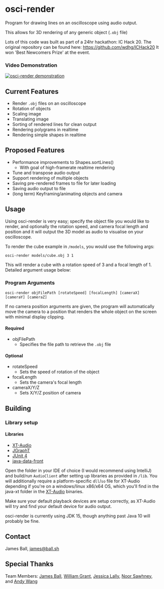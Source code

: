 # osci-render

Program for drawing lines on an oscilloscope using audio output.

This allows for 3D rendering of any generic object (`.obj` file)

Lots of this code was built as part of a 24hr hackathon: IC Hack 20. The original repository can be found here: https://github.com/wdhg/ICHack20 It won 'Best Newcomers Prize' at the event.

### Video Demonstration

[![osci-render demonstration](https://img.youtube.com/vi/oEX0mnv6PLM/0.jpg)](https://www.youtube.com/watch?v=oEX0mnv6PLM)

## Current Features

- Render `.obj` files on an oscilloscope
- Rotation of objects
- Scaling image
- Translating image
- Sorting of rendered lines for clean output
- Rendering polygrams in realtime
- Rendering simple shapes in realtime

## Proposed Features

- Performance improvements to Shapes.sortLines()
    - With goal of high-framerate realtime rendering
- Tune and transpose audio output
- Support rendering of multiple objects
- Saving pre-rendered frames to file for later loading
- Saving audio output to file
- (long term) Keyframing/animating objects and camera

## Usage

Using osci-render is very easy; specify the object file you would like to render, and optionally the rotation speed, and camera focal length and position and it will output the 3D model as audio to visualise on your oscilloscope.

To render the cube example in `/models`, you would use the following args:

```
osci-render models/cube.obj 3 1
```

This will render a cube with a rotation speed of 3 and a focal length of 1. Detailed argument usage below:

### Program Arguments

```
osci-render objFilePath [rotateSpeed] [focalLength] [cameraX] [cameraY] [cameraZ]
```

If no camera position arguments are given, the program will automatically move the camera to a position that renders the whole object on the screen with minimal display clipping.

#### Required

- objFilePath
    - Specifies the file path to retrieve the `.obj` file

#### Optional

- rotateSpeed
    - Sets the speed of rotation of the object
- focalLength
    - Sets the camera's focal length
- cameraX/Y/Z
    - Sets X/Y/Z position of camera

## Building

### Library setup

#### Libraries

- [XT-Audio](https://sjoerdvankreel.github.io/xt-audio/)
- [JGraphT](https://jgrapht.org/)
- [JUnit 4](https://junit.org/junit4/)
- [java-data-front](https://github.com/mokiat/java-data-front)

Open the folder in your IDE of choice (I would recommend using IntelliJ) and build/run `AudioClient` after setting up libraries as provided in `/lib`. You will additionally require a platform-specific `dll`/`so` file for XT-Audio depending if you're on a windows/linux x86/x64 OS, which you'll find in the java-xt folder in the [XT-Audio](https://sjoerdvankreel.github.io/xt-audio/) binaries.

Make sure your default playback devices are setup correctly, as XT-Audio will try and find your default device for audio output.

osci-render is currently using JDK 15, though anything past Java 10 will probably be fine.

## Contact

James Ball, [james@ball.sh](mailto:james@ball.sh)

## Special Thanks

Team Members: [James Ball](https://github.com/jameshball), [William Grant](https://github.com/wdhg), [Jessica Lally](https://github.com/jessicalally), [Noor Sawhney](https://github.com/noor-gate), and [Andy Wang](https://github.com/cbeuw)
